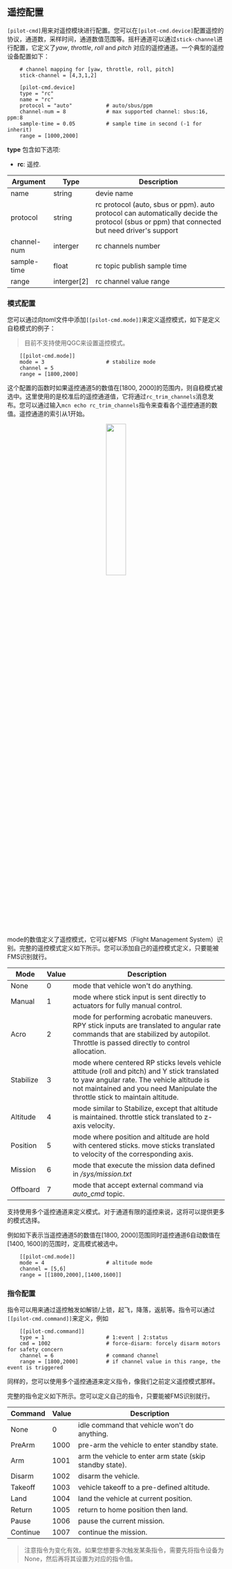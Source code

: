 ## 遥控配置

`[pilot-cmd]`用来对遥控模块进行配置。您可以在`[pilot-cmd.device]`配置遥控的协议，通道数，采样时间，通道数值范围等。摇杆通道可以通过`stick-channel`进行配置，它定义了*yaw*, *throttle*, *roll* and *pitch* 对应的遥控通道。一个典型的遥控设备配置如下：

```
    # channel mapping for [yaw, throttle, roll, pitch]
    stick-channel = [4,3,1,2]

    [pilot-cmd.device]
    type = "rc"
    name = "rc"
    protocol = "auto"           # auto/sbus/ppm
    channel-num = 8             # max supported channel: sbus:16, ppm:8
    sample-time = 0.05          # sample time in second (-1 for inherit)
    range = [1000,2000]
```

**type** 包含如下选项:

- **rc**: 遥控.

| Argument  | Type |  Description |
| ----------- | ------ | ----------- |
| name      | string | devie name       |
| protocol | string | rc protocol (auto, sbus or ppm). auto protocol can automatically decide the protocol (sbus or ppm) that connected but need driver's support      |
| channel-num | interger | rc channels number |
| sample-time | float | rc topic publish sample time |
| range | interger[2] | rc channel value range |

### 模式配置

您可以通过向toml文件中添加`[[pilot-cmd.mode]]`来定义遥控模式，如下是定义自稳模式的例子：

> 目前不支持使用QGC来设置遥控模式。

```
    [[pilot-cmd.mode]]
    mode = 3                    # stabilize mode
    channel = 5
    range = [1800,2000]
```

这个配置的函数时如果遥控通道5的数值在[1800, 2000]的范围内，则自稳模式被选中。这里使用的是校准后的遥控通道值，它将通过`rc_trim_channels`消息发布。您可以通过输入`mcn echo rc_trim_channels`指令来查看各个遥控通道的数值。遥控通道的索引从1开始。
<p align="center">
   <img src="figures/rc_trim_channels.png" width="30%">
</p>
mode的数值定义了遥控模式，它可以被FMS（Flight Management System）识别。完整的遥控模式定义如下所示。您可以添加自己的遥控模式定义，只要能被FMS识别就行。

| Mode | Value | Description |
|----------|----------|----------|
|   None |    0   | mode that vehicle won't do anything. |
|   Manual |    1   | mode where stick input is sent directly to actuators for fully manual control. |
|   Acro |    2   | mode for performing acrobatic maneuvers. RPY stick inputs are translated to angular rate commands that are stabilized by autopilot. Throttle is passed directly to control allocation. |
|   Stabilize |    3   | mode where centered RP sticks levels vehicle attitude (roll and pitch) and Y stick translated to yaw angular rate. The vehicle altitude is not maintained and you need Manipulate the throttle stick to maintain altitude.  |
|   Altitude |    4   | mode similar to Stabilize, except that altitude is maintained. throttle stick translated to z-axis velocity. |
|   Position |    5   | mode where position and altitude are hold with centered sticks. move sticks translated to velocity of the corresponding axis. |
|   Mission |    6   | mode that execute the mission data defined in */sys/mission.txt* |
|   Offboard |    7   | mode that accept external command via *auto_cmd* topic. |

支持使用多个遥控通道来定义模式。对于通道有限的遥控来说，这将可以提供更多的模式选择。

例如如下表示当遥控通道5的数值在[1800, 2000]范围同时遥控通道6自动数值在[1400, 1600]的范围时，定高模式被选中。

```
    [[pilot-cmd.mode]]
    mode = 4                    # altitude mode
    channel = [5,6]
    range = [[1800,2000],[1400,1600]]
```

### 指令配置

指令可以用来通过遥控触发如解锁/上锁，起飞，降落，返航等。指令可以通过`[[pilot-cmd.command]]`来定义，例如

```
    [[pilot-cmd.command]]
    type = 1                    # 1:event | 2:status
    cmd = 1002                  # force-disarm: forcely disarm motors for safety concern
    channel = 6                 # command channel
    range = [1800,2000]         # if channel value in this range, the event is triggered
```

同样的，您可以使用多个遥控通道来定义指令，像我们之前定义遥控模式那样。

完整的指令定义如下所示。您可以定义自己的指令，只要能被FMS识别就行。

| Command | Value | Description |
|----------|----------|----------|
|   None |    0   | idle command that vehicle won't do anything. |
|   PreArm |    1000   | pre-arm the vehicle to enter standby state. |
|   Arm |    1001   | arm the vehicle to enter arm state (skip standby state). |
|   Disarm |    1002   | disarm the vehicle. |
|   Takeoff |    1003   | vehicle takeoff to a pre-defined altitude. |
|   Land |    1004   | land the vehicle at current position. |
|   Return |    1005   | return to home position then land. |
|   Pause |    1006   | pause the current mission. |
|   Continue |    1007   | continue the mission. |

> 注意指令为变化有效。如果您想要多次触发某条指令，需要先将指令设备为None，然后再将其设置为对应的指令值。
